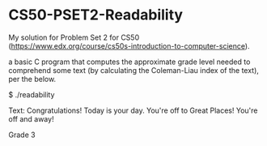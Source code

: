 # CS50-PSET2-Readability

My solution for Problem Set 2 for CS50 (https://www.edx.org/course/cs50s-introduction-to-computer-science).

a basic C program that computes the approximate grade level needed to comprehend some text (by calculating the Coleman-Liau index of the text),
per the below.
 
$ ./readability

Text: Congratulations! Today is your day. You're off to Great Places! You're off and away!

Grade 3
